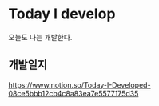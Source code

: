 # Today I develop
오늘도 나는 개발한다.


## 개발일지

https://www.notion.so/Today-I-Developed-08ce5bbb12cb4c8a83ea7e5577175d35


